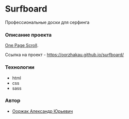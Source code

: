 # Surfboard
Профессиональные доски для серфинга

### Описание проекта

[One Page Scroll](https://www.figma.com/file/csBY5S9G1YArW4JK2Oxvwx/Surfboard?node-id=0%3A1).

Ссылка на проект - https://oorzhakau.github.io/surfboard/

### Технологии

* html
* css
* sass

### Автор
* [Ооржак Александр Юрьевич](https://github.com/Oorzhakau)